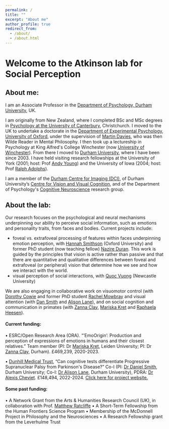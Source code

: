 ```yaml
---
permalink: /
title: ""
excerpt: "About me"
author_profile: true
redirect_from: 
  - /about/
  - /about.html
---
```


# Welcome to the Atkinson lab for Social Perception

## About me:
I am an Associate Professor in the [Department of Psychology, Durham University](https://www.dur.ac.uk/psychology/), UK.

I am originally from New Zealand, where I completed BSc and MSc degrees in [Psychology at the University of Canterbury](https://www.canterbury.ac.nz/science/schools-and-departments/psychology/), Christchurch. I moved to the UK to undertake a doctorate in the [Department of Experimental Psychology, University of Oxford](https://www.psy.ox.ac.uk/), under the supervision of [Martin Davies](http://www.mkdavies.net/Martin_Davies/Home.html), who was then Wilde Reader in Mental Philosophy. I then took up a lectureship in Psychology at King Alfred's College Winchester (now [University of Winchester](https://www.winchester.ac.uk/)). From there I moved to [Durham University](https://www.dur.ac.uk/), where I have been since 2003. I have held visiting research fellowships at the University of York (2001; host: Prof [Andy Young](https://www.york.ac.uk/psychology/staff/academicstaff/awy1/)) and the University of Iowa (2004; host: Prof [Ralph Adolphs](http://emotion.caltech.edu/)).

I am a member of the [Durham Centre for Imaging (DCI)](https://www.dur.ac.uk/psychology/research/centres/imaging/), of Durham University’s [Centre for Vision and Visual Cognition](https://www.dur.ac.uk/cvvc/), and of the Department of Psychology's [Cognitive Neuroscience](https://www.dur.ac.uk/psychology/research/groups/cognitive/) research group.

## About the lab:
Our research focuses on the psychological and neural mechanisms underpinning our ability to perceive social information, such as emotions and personality traits, from faces and bodies. Current projects include:
- foveal vs. extrafoveal processing of features within faces underpinning emotion perception, with [Hannah Smithson](https://www.psy.ox.ac.uk/team/hannah-smithson) (Oxford University) and former PhD student (now teaching fellow) [Nazire Duran](https://www.durham.ac.uk/staff/nazire-duran/). This work is guided by the principles that vision is active rather than passive and that there are quantitative and qualitative differences between foveal and extrafoveal (or peripheral) vision that determine how we see and how we interact with the world.
- visual perception of social interactions, with [Quoc Vuong](https://www.ncl.ac.uk/ion/staff/profile/quocvuong.html#background) (Newcastle University)

We are also engaging in collaborative work on visuomotor control (with [Dorothy Cowie](https://www.durham.ac.uk/staff/dorothy-cowie/) and former PhD student [Rachel Mowbray](https://www.durham.ac.uk/staff/rachel-mowbray/) and visual attention (with [Dan Smith](https://www.durham.ac.uk/staff/daniel-smith2/) and [Alison Lane](https://www.durham.ac.uk/staff/a-r-lane/)), and on social cognition and communication in primates (with [Zanna Clay](https://www.durham.ac.uk/staff/zanna-e-clay/), [Mariska Kret](https://www.universiteitleiden.nl/en/staffmembers/mariska-kret#tab-1) and [Raphaela Heesen](https://scholar.google.com/citations?user=FM_pjS8AAAAJ&hl=en)).

#### Current funding:
•	ESRC/Open Research Area (ORA). “’EmoOrigin’: Production and perception of expressions of emotions in humans and their closest relatives.” Team member (PI: Dr [Mariska Kret](https://www.universiteitleiden.nl/en/staffmembers/mariska-kret#tab-1), Leiden University; PI: Dr [Zanna Clay](https://www.durham.ac.uk/staff/zanna-e-clay/), Durham). £469,239, 2020-2023.

•	[Dunhill Medical Trust](https://dunhillmedical.org.uk), “Can cognitive tests differentiate Progressive Supranuclear Palsy from Parkinson's Disease?” Co-I (PI: [Dr Daniel Smith](https://www.durham.ac.uk/staff/daniel-smith2/), Durham University; Co-I: [Dr Alison Lane](https://www.durham.ac.uk/staff/a-r-lane/), Durham University), PDRA: [Dr Alexis Cheviet](https://www.researchgate.net/profile/Alexis-Cheviet). £148,494, 2022-2024. [Click here for project website.](http://motorbiasproject.com/can-cognitive-tests-differentiate-psp-and-parkinsons-disease)

#### Some past funding:
•	A Network Grant from the Arts & Humanities Research Council (UK), in collaboration with Prof. [Matthew Ratcliffe](https://www.york.ac.uk/philosophy/staff/ratcliffe-matthew/)
•	A Short-Term Fellowship from the Human Frontiers Science Program
•	Membership of the McDonnell Project in Philosophy and the Neurosciences
• A Research Fellowship grant from the Leverhulme Trust
